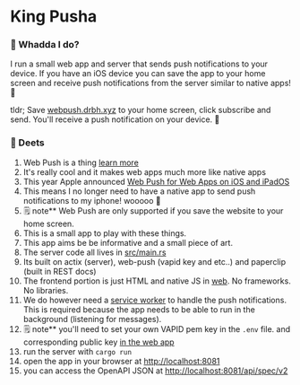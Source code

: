 # King Pusha

### 🍬 Whadda I do?

I run a small web app and server that sends push notifications to your device. If you have an iOS device you can save the app to your home screen and receive push notifications from the server similar to native apps! 🤯

tldr; Save [webpush.drbh.xyz](https://webpush.drbh.xyz/) to your home screen, click subscribe and send. You'll receive a push notification on your device. 🎉

### 🔬 Deets

1. Web Push is a thing [learn more](https://web.dev/push-notifications-web-push-protocol/)
2. It's really cool and it makes web apps much more like native apps
3. This year Apple announced [Web Push for Web Apps on iOS and iPadOS](https://webkit.org/blog/13878/web-push-for-web-apps-on-ios-and-ipados/)
4. This means I no longer need to have a native app to send push notifications to my iphone! wooooo 🎉
5. 🗒️ note** Web Push are only supported if you save the website to your home screen.
6. This is a small app to play with these things.
7. This app aims be be informative and a small piece of art.
8. The server code all lives in [src/main.rs](src/main.rs)
9.  Its built on actix (server), web-push (vapid key and etc..) and paperclip (built in REST docs)
10. The frontend portion is just HTML and native JS in [web](web). No frameworks. No libraries.
11. We do however need a [service worker](web/service-worker.js) to handle the push notifications. This is required because the app needs to be able to run in the background (listening for messages).
12. 🗒️ note** you'll need to set your own VAPID pem key in the `.env` file. and corresponding public key [in the web app](web/index.html#L75)
13. run the server with `cargo run`
14. open the app in your browser at [http://localhost:8081](http://localhost:8081)
15. you can access the OpenAPI JSON at [http://localhost:8081/api/spec/v2](http://localhost:8081/api/spec/v2)